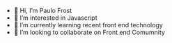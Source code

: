 - 👋 Hi, I’m Paulo Frost
- 👀 I’m interested in Javascript
- 🌱 I’m currently learning recent front end technology
- 💞️ I’m looking to collaborate on Front end Comumnity

<!---
paulofrost1/paulofrost1 is a ✨ special ✨ repository because its `README.md` (this file) appears on your GitHub profile.
You can click the Preview link to take a look at your changes.
--->
